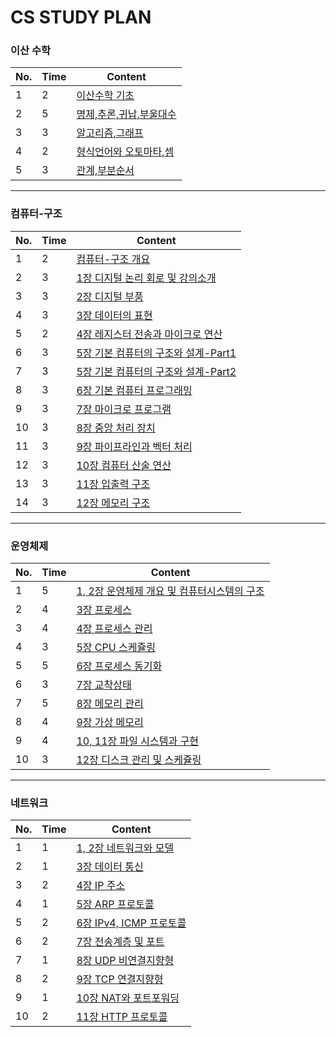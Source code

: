 # CS STUDY PLAN

### 이산 수학
|No.|Time|Content|
| ------ | ------ | ------ |
|1|2| [이산수학 기초](이산-수학/이산수학-기초) |
|2|5| [명제,추론,귀납,부울대수](이산-수학/명제,추론,귀납,부울대수) |
|3|3| [알고리즘,그래프](이산-수학/알고리즘,그래프.md) |
|4|2| [형식언어와 오토마타,셈](이산-수학/형식언어와-오토마타,셈.md) |
|5|3| [관계,부분순서](이산-수학/관계,부분순서.md) |

---

### 컴퓨터-구조
|No.|Time|Content|
| ------ | ------ | ------ |
|1|2| [컴퓨터-구조 개요](컴퓨터-구조/컴퓨터-구조-개요.md) |
|2|3| [1장 디지털 논리 회로 및 강의소개](컴퓨터-구조/1장-디지털-논리-회로-및-강의소개.md) |
|3|3| [2장 디지털 부품](컴퓨터-구조/2장-디지털-부품.md) |
|4|3| [3장 데이터의 표현](컴퓨터-구조/3장-데이터의-표현.md) |
|5|2| [4장 레지스터 전송과 마이크로 연산](컴퓨터-구조/4장-레지스터-전송과-마이크로-연산.md) |
|6|3| [5장 기본 컴퓨터의 구조와 설계-Part1](컴퓨터-구조/5장-기본-컴퓨터의-구조와-설계-Part1.md) |
|7|3| [5장 기본 컴퓨터의 구조와 설계-Part2](컴퓨터-구조/5장-기본-컴퓨터의-구조와-설계-Part2.md) |
|8|3| [6장 기본 컴퓨터 프로그래밍](컴퓨터-구조/6장-기본-컴퓨터-프로그래밍.md) |
|9|3| [7장 마이크로 프로그램](컴퓨터-구조/7장-마이크로-프로그램.md) |
|10|3| [8장 중앙 처리 장치](컴퓨터-구조/8장-중앙-처리-장치.md) |
|11|3| [9장 파이프라인과 벡터 처리](컴퓨터-구조/9장-파이프라인과-벡터-처리.md) |
|12|3| [10장 컴퓨터 산술 연산](컴퓨터-구조/10장-컴퓨터-산술-연산.md) |
|13|3| [11장 입출력 구조](컴퓨터-구조/11장-입출력-구조.md) |
|14|3| [12장 메모리 구조](컴퓨터-구조/12장-메모리-구조.md) |

---

### 운영체제
|No.|Time|Content|
| ------ | ------ | ------ |
|1|5| [1, 2장 운영체제 개요 및 컴퓨터시스템의 구조](운영체제/1,-2장-운영체제-개요-및-컴퓨터시스템의-구조.md) |
|2|4| [3장 프로세스](운영체제/3장-프로세스.md) |
|3|4| [4장 프로세스 관리](운영체제/4장-프로세스-관리.md) |
|4|3| [5장 CPU 스케쥴링](운영체제/5장-CPU-스케쥴링.md) |
|5|5| [6장 프로세스 동기화](운영체제/6장-프로세스-동기화.md) |
|6|3| [7장 교착상태](운영체제/7장-교착상태.md) |
|7|5| [8장 메모리 관리](운영체제/8장-메모리-관리.md) |
|8|4| [9장 가상 메모리](운영체제/9장-가상-메모리.md) |
|9|4| [10, 11장 파일 시스템과 구현](운영체제/10,-11장-파일-시스템과-구현.md) |
|10|3| [12장 디스크 관리 및 스케쥴링](운영체제/12장-디스크-관리-및-스케쥴링.md) |

---

### 네트워크
|No.|Time|Content|
| ------ | ------ | ------ |
|1|1| [1, 2장 네트워크와 모델](네트워크/1,-2장-네트워크와-모델.md) |
|2|1| [3장 데이터 통신](네트워크/3장-데이터-통신.md) |
|3|2| [4장 IP 주소](네트워크/4장-IP-주소.md) |
|4|1| [5장 ARP 프로토콜](네트워크/5장-ARP-프로토콜.md) |
|5|2| [6장 IPv4, ICMP 프로토콜](네트워크/6장-IPv4,-ICMP-프로토콜.md) |
|6|2| [7장 전송계층 및 포트](네트워크/7장-전송계층-및-포트.md) |
|7|1| [8장 UDP 비연결지향형](네트워크/8장-UDP-비연결지향형.md) |
|8|2| [9장 TCP 연결지향형](네트워크/9장-TCP-연결지향형.md) |
|9|1| [10장 NAT와 포트포워딩](네트워크/10장-NAT와-포트포워딩.md) |
|10|2| [11장 HTTP 프로토콜](네트워크/11장-HTTP-프로토콜.md) |
